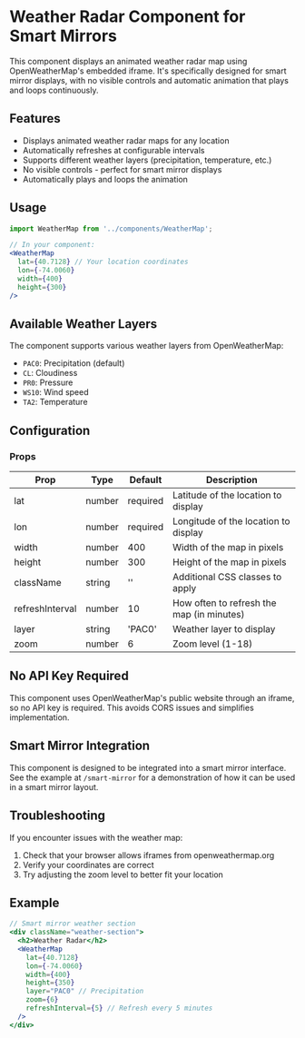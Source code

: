 # Weather Radar Component for Smart Mirrors

This component displays an animated weather radar map using OpenWeatherMap's embedded iframe. It's specifically designed for smart mirror displays, with no visible controls and automatic animation that plays and loops continuously.

## Features

- Displays animated weather radar maps for any location
- Automatically refreshes at configurable intervals
- Supports different weather layers (precipitation, temperature, etc.)
- No visible controls - perfect for smart mirror displays
- Automatically plays and loops the animation

## Usage

```jsx
import WeatherMap from '../components/WeatherMap';

// In your component:
<WeatherMap 
  lat={40.7128} // Your location coordinates
  lon={-74.0060}
  width={400}
  height={300}
/>
```

## Available Weather Layers

The component supports various weather layers from OpenWeatherMap:

- `PAC0`: Precipitation (default)
- `CL`: Cloudiness
- `PR0`: Pressure
- `WS10`: Wind speed
- `TA2`: Temperature

## Configuration

### Props

| Prop | Type | Default | Description |
|------|------|---------|-------------|
| lat | number | required | Latitude of the location to display |
| lon | number | required | Longitude of the location to display |
| width | number | 400 | Width of the map in pixels |
| height | number | 300 | Height of the map in pixels |
| className | string | '' | Additional CSS classes to apply |
| refreshInterval | number | 10 | How often to refresh the map (in minutes) |
| layer | string | 'PAC0' | Weather layer to display |
| zoom | number | 6 | Zoom level (1-18) |

## No API Key Required

This component uses OpenWeatherMap's public website through an iframe, so no API key is required. This avoids CORS issues and simplifies implementation.

## Smart Mirror Integration

This component is designed to be integrated into a smart mirror interface. See the example at `/smart-mirror` for a demonstration of how it can be used in a smart mirror layout.

## Troubleshooting

If you encounter issues with the weather map:

1. Check that your browser allows iframes from openweathermap.org
2. Verify your coordinates are correct
3. Try adjusting the zoom level to better fit your location

## Example

```jsx
// Smart mirror weather section
<div className="weather-section">
  <h2>Weather Radar</h2>
  <WeatherMap 
    lat={40.7128} 
    lon={-74.0060}
    width={400}
    height={350}
    layer="PAC0" // Precipitation
    zoom={6}
    refreshInterval={5} // Refresh every 5 minutes
  />
</div>
``` 